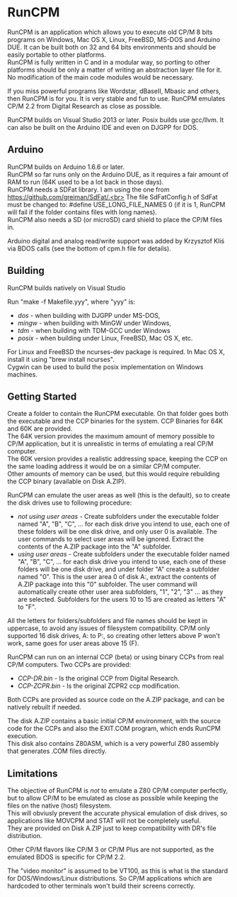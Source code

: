 # RunCPM

RunCPM is an application which allows you to execute old CP/M 8 bits programs on Windows, Mac OS X, Linux, FreeBSD, MS-DOS and Arduino DUE. It can be built both on 32 and 64 bits environments and should be easily portable to other platforms.<br>
RunCPM is fully written in C and in a modular way, so porting to other platforms should be only a matter of writing an abstraction layer file for it. No modification of the main code modules would be necessary.

If you miss powerful programs like Wordstar, dBaseII, Mbasic and others, then RunCPM is for you. It is very stable and fun to use.
RunCPM emulates CP/M 2.2 from Digital Research as close as possible.

RunCPM builds on Visual Studio 2013 or later. Posix builds use gcc/llvm. It can also be built on the Arduino IDE and even on DJGPP for DOS.

## Arduino

RunCPM builds on Arduino 1.6.6 or later.<br>
RunCPM so far runs only on the Arduino DUE, as it requires a fair amount of RAM to run (64K used to be a lot back in those days).<br>
RunCPM needs a SDFat library. I am using the one from https://github.com/greiman/SdFat/.<br>
The file SdFatConfig.h of SdFat must be changed to: #define USE_LONG_FILE_NAMES 0 (if it is 1, RunCPM will fail if the folder contains files with long names).<br>
RunCPM also needs a SD (or microSD) card shield to place the CP/M files in.

Arduino digital and analog read/write support was added by Krzysztof Kliś via BDOS calls (see the bottom of cpm.h file for details).

## Building

RunCPM builds natively on Visual Studio

Run "make -f Makefile.yyy", where "yyy" is:

* *dos* - when building with DJGPP under MS-DOS,
* *mingw* - when building with MinGW under Windows,
* *tdm* - when building with TDM-GCC under Windows
* *posix* - when building under Linux, FreeBSD, Mac OS X, etc.

For Linux and FreeBSD the ncurses-dev package is required. In Mac OS X, install it using "brew install ncurses".<br>
Cygwin can be used to build the posix implementation on Windows machines.

## Getting Started

Create a folder to contain the RunCPM executable. On that folder goes both the executable and the CCP binaries for the system. CCP Binaries for 64K and 60K are provided.<br>
The 64K version provides the maximum amount of memory possible to CP/M application, but it is unrealistic in terms of emulating a real CP/M computer.<br>
The 60K version provides a realistic addressing space, keeping the CCP on the same loading address it would be on a similar CP/M computer.<br>
Other amounts of memory can be used, but this would require rebuilding the CCP binary (available on Disk A.ZIP).

RunCPM can emulate the user areas as well (this is the default), so to create the disk drives use to following procedure:

* *not using user areas* - Create subfolders under the executable folder named "A", "B", "C", ... for each disk drive you intend to use, each one of these folders will be one disk drive, and only user 0 is available. The user commands to select user areas will be ignored. Extract the contents of the A.ZIP package into the "A" subfolder.
* *using user areas* - Create subfolders under the executable folder named "A", "B", "C", ... for each disk drive you intend to use, each one of these folders will be one disk drive, and under folder "A" create a subfolder named "0". This is the user area 0 of disk A:, extract the contents of A.ZIP package into this "0" subfolder. The user command will automatically create other user area subfolders, "1", "2", "3" ... as they are selected. Subfolders for the users 10 to 15 are created as letters "A" to "F".

All the letters for folders/subfolders and file names should be kept in uppercase, to avoid any issues of filesystem compatibility.
CP/M only supported 16 disk drives, A: to P:, so creating other letters above P won't work, same goes for user areas above 15 (F).

RunCPM can run on an internal CCP (beta) or using binary CCPs from real CP/M computers. Two CCPs are provided:

* *CCP-DR.bin* - Is the original CCP from Digital Research.<br>
* *CCP-ZCPR.bin* - Is the original ZCPR2 ccp modification.

Both CCPs are provided as source code on the A.ZIP package, and can be natively rebuilt if needed.

The disk A.ZIP contains a basic initial CP/M environment, with the source code for the CCPs and also the EXIT.COM program, which ends RunCPM execution.<br>
This disk also contains Z80ASM, which is a very powerful Z80 assembly that generates .COM files directly.

## Limitations

The objective of RunCPM is *not* to emulate a Z80 CP/M computer perfectly, but to allow CP/M to be emulated as close as possible while keeping the files on the native (host) filesystem.<br>
This will obviusly prevent the accurate physical emulation of disk drives, so applications like MOVCPM and STAT will not be completely useful.<br>
They are provided on Disk A.ZIP just to keep compatibility with DR's file distribution.

Other CP/M flavors like CP/M 3 or CP/M Plus are not supported, as the emulated BDOS is specific for CP/M 2.2.

The "video monitor" is assumed to be VT100, as this is what is the standard for DOS/Windows/Linux distributions. So CP/M applications which are hardcoded to other terminals won't build their screens correctly.
